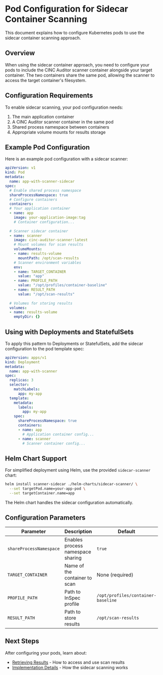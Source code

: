 # Pod Configuration for Sidecar Container Scanning

This document explains how to configure Kubernetes pods to use the sidecar container scanning approach.

## Overview

When using the sidecar container approach, you need to configure your pods to include the CINC Auditor scanner container alongside your target container. The two containers share the same pod, allowing the scanner to access the target container's filesystem.

## Configuration Requirements

To enable sidecar scanning, your pod configuration needs:

1. The main application container
2. A CINC Auditor scanner container in the same pod
3. Shared process namespace between containers
4. Appropriate volume mounts for results storage

## Example Pod Configuration

Here is an example pod configuration with a sidecar scanner:

```yaml
apiVersion: v1
kind: Pod
metadata:
  name: app-with-scanner-sidecar
spec:
  # Enable shared process namespace
  shareProcessNamespace: true
  # Configure containers
  containers:
  # Your application container
  - name: app
    image: your-application-image:tag
    # Container configuration...
    
  # Scanner sidecar container
  - name: scanner
    image: cinc-auditor-scanner:latest
    # Mount volumes for scan results
    volumeMounts:
    - name: results-volume
      mountPath: /opt/scan-results
    # Scanner environment variables
    env:
    - name: TARGET_CONTAINER
      value: "app"
    - name: PROFILE_PATH
      value: "/opt/profiles/container-baseline"
    - name: RESULT_PATH
      value: "/opt/scan-results"
  
  # Volumes for storing results
  volumes:
  - name: results-volume
    emptyDir: {}
```

## Using with Deployments and StatefulSets

To apply this pattern to Deployments or StatefulSets, add the sidecar configuration to the pod template spec:

```yaml
apiVersion: apps/v1
kind: Deployment
metadata:
  name: app-with-scanner
spec:
  replicas: 3
  selector:
    matchLabels:
      app: my-app
  template:
    metadata:
      labels:
        app: my-app
    spec:
      shareProcessNamespace: true
      containers:
      - name: app
        # Application container config...
      - name: scanner
        # Scanner container config...
```

## Helm Chart Support

For simplified deployment using Helm, use the provided `sidecar-scanner` chart:

```bash
helm install scanner-sidecar ./helm-charts/sidecar-scanner/ \
  --set targetPod.name=your-app-pod \
  --set targetContainer.name=app
```

The Helm chart handles the sidecar configuration automatically.

## Configuration Parameters

| Parameter | Description | Default |
|-----------|-------------|---------|
| `shareProcessNamespace` | Enables process namespace sharing | `true` |
| `TARGET_CONTAINER` | Name of the container to scan | None (required) |
| `PROFILE_PATH` | Path to InSpec profile | `/opt/profiles/container-baseline` |
| `RESULT_PATH` | Path to store results | `/opt/scan-results` |

## Next Steps

After configuring your pods, learn about:

- [Retrieving Results](retrieving-results.md) - How to access and use scan results
- [Implementation Details](implementation.md) - How the sidecar scanning works
